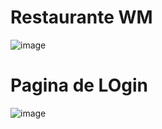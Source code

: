 <h1>Restaurante WM</h1>

![image](https://github.com/user-attachments/assets/0a4d667f-8e5d-4bd4-b1c1-baa3926d7407)

<h1>Pagina de LOgin</h1>

![image](https://github.com/user-attachments/assets/524940e3-c08e-45cc-a2cc-186803095fec)

